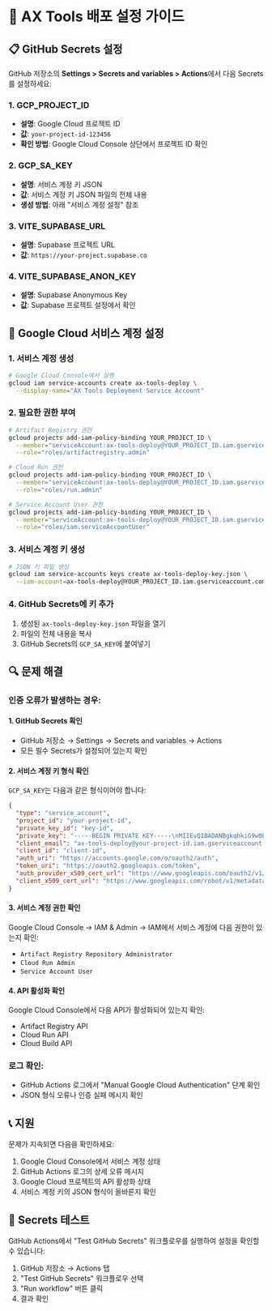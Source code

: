 # 🚀 AX Tools 배포 설정 가이드

## 📋 GitHub Secrets 설정

GitHub 저장소의 **Settings > Secrets and variables > Actions**에서 다음 Secrets를 설정하세요:

### 1. GCP_PROJECT_ID
- **설명**: Google Cloud 프로젝트 ID
- **값**: `your-project-id-123456`
- **확인 방법**: Google Cloud Console 상단에서 프로젝트 ID 확인

### 2. GCP_SA_KEY
- **설명**: 서비스 계정 키 JSON
- **값**: 서비스 계정 키 JSON 파일의 전체 내용
- **생성 방법**: 아래 "서비스 계정 설정" 참조

### 3. VITE_SUPABASE_URL
- **설명**: Supabase 프로젝트 URL
- **값**: `https://your-project.supabase.co`

### 4. VITE_SUPABASE_ANON_KEY
- **설명**: Supabase Anonymous Key
- **값**: Supabase 프로젝트 설정에서 확인

## 🔧 Google Cloud 서비스 계정 설정

### 1. 서비스 계정 생성
```bash
# Google Cloud Console에서 실행
gcloud iam service-accounts create ax-tools-deploy \
  --display-name="AX Tools Deployment Service Account"
```

### 2. 필요한 권한 부여
```bash
# Artifact Registry 권한
gcloud projects add-iam-policy-binding YOUR_PROJECT_ID \
  --member="serviceAccount:ax-tools-deploy@YOUR_PROJECT_ID.iam.gserviceaccount.com" \
  --role="roles/artifactregistry.admin"

# Cloud Run 권한
gcloud projects add-iam-policy-binding YOUR_PROJECT_ID \
  --member="serviceAccount:ax-tools-deploy@YOUR_PROJECT_ID.iam.gserviceaccount.com" \
  --role="roles/run.admin"

# Service Account User 권한
gcloud projects add-iam-policy-binding YOUR_PROJECT_ID \
  --member="serviceAccount:ax-tools-deploy@YOUR_PROJECT_ID.iam.gserviceaccount.com" \
  --role="roles/iam.serviceAccountUser"
```

### 3. 서비스 계정 키 생성
```bash
# JSON 키 파일 생성
gcloud iam service-accounts keys create ax-tools-deploy-key.json \
  --iam-account=ax-tools-deploy@YOUR_PROJECT_ID.iam.gserviceaccount.com
```

### 4. GitHub Secrets에 키 추가
1. 생성된 `ax-tools-deploy-key.json` 파일을 열기
2. 파일의 전체 내용을 복사
3. GitHub Secrets의 `GCP_SA_KEY`에 붙여넣기

## 🔍 문제 해결

### 인증 오류가 발생하는 경우:

#### 1. GitHub Secrets 확인
- GitHub 저장소 → Settings → Secrets and variables → Actions
- 모든 필수 Secrets가 설정되어 있는지 확인

#### 2. 서비스 계정 키 형식 확인
`GCP_SA_KEY`는 다음과 같은 형식이어야 합니다:
```json
{
  "type": "service_account",
  "project_id": "your-project-id",
  "private_key_id": "key-id",
  "private_key": "-----BEGIN PRIVATE KEY-----\nMIIEvQIBADANBgkqhkiG9w0BAQEFAASCBKcwggSjAgEAAoIBAQC...\n-----END PRIVATE KEY-----\n",
  "client_email": "ax-tools-deploy@your-project-id.iam.gserviceaccount.com",
  "client_id": "client-id",
  "auth_uri": "https://accounts.google.com/o/oauth2/auth",
  "token_uri": "https://oauth2.googleapis.com/token",
  "auth_provider_x509_cert_url": "https://www.googleapis.com/oauth2/v1/certs",
  "client_x509_cert_url": "https://www.googleapis.com/robot/v1/metadata/x509/ax-tools-deploy%40your-project-id.iam.gserviceaccount.com"
}
```

#### 3. 서비스 계정 권한 확인
Google Cloud Console → IAM & Admin → IAM에서 서비스 계정에 다음 권한이 있는지 확인:
- `Artifact Registry Repository Administrator`
- `Cloud Run Admin`
- `Service Account User`

#### 4. API 활성화 확인
Google Cloud Console에서 다음 API가 활성화되어 있는지 확인:
- Artifact Registry API
- Cloud Run API
- Cloud Build API

### 로그 확인:
- GitHub Actions 로그에서 "Manual Google Cloud Authentication" 단계 확인
- JSON 형식 오류나 인증 실패 메시지 확인

## 📞 지원

문제가 지속되면 다음을 확인하세요:
1. Google Cloud Console에서 서비스 계정 상태
2. GitHub Actions 로그의 상세 오류 메시지
3. Google Cloud 프로젝트의 API 활성화 상태
4. 서비스 계정 키의 JSON 형식이 올바른지 확인

## 🧪 Secrets 테스트

GitHub Actions에서 "Test GitHub Secrets" 워크플로우를 실행하여 설정을 확인할 수 있습니다:
1. GitHub 저장소 → Actions 탭
2. "Test GitHub Secrets" 워크플로우 선택
3. "Run workflow" 버튼 클릭
4. 결과 확인 